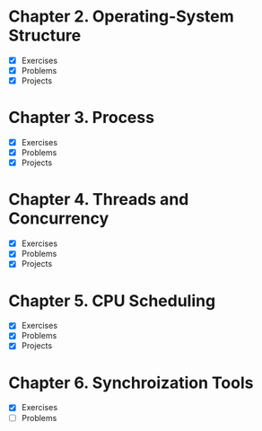 # Chapter 2. Operating-System Structure

- [x] Exercises 
- [x] Problems 
- [x] Projects 

# Chapter 3. Process

- [x] Exercises 
- [x] Problems 
- [x] Projects 

# Chapter 4. Threads and Concurrency

- [x] Exercises 
- [x] Problems 
- [x] Projects

# Chapter 5. CPU Scheduling

- [x] Exercises 
- [x] Problems 
- [x] Projects

# Chapter 6. Synchroization Tools

- [x] Exercises 
- [ ] Problems 
